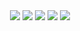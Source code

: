 <div align="center">
	<img src="https://img.shields.io/badge/Java-007396?style=flat&logo=Java&logoColor=white" />
	<img src="https://img.shields.io/badge/HTML5-E34F26?style=flat&logo=HTML5&logoColor=white" />
	<img src="https://img.shields.io/badge/Javascript-1572B6?style=flat&logo=CSS3&logoColor=white" />
	<img src="https://img.shields.io/badge/React.js-1572B6?style=flat&logo=React.js&logoColor=white" />
	<img src="https://img.shields.io/badge/Spring-1572B6?style=flat&logo=Spring&logoColor=white" />
</div>
<!---
Crescent117/Crescent117 is a ✨ special ✨ repository because its `README.md` (this file) appears on your GitHub profile.
You can click the Preview link to take a look at your changes.
--->
